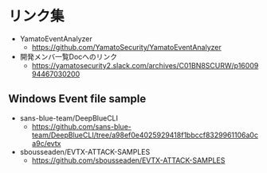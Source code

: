 # リンク集

- YamatoEventAnalyzer
  - https://github.com/YamatoSecurity/YamatoEventAnalyzer
- 開発メンバ一覧Docへのリンク
  - https://yamatosecurity2.slack.com/archives/C01BN8SCURW/p1600994467030200

## Windows Event file sample

- sans-blue-team/DeepBlueCLI
  - https://github.com/sans-blue-team/DeepBlueCLI/tree/a98ef0e4025929418f1bbccf8329961106a0ca9c/evtx
- sbousseaden/EVTX-ATTACK-SAMPLES
  - https://github.com/sbousseaden/EVTX-ATTACK-SAMPLES
